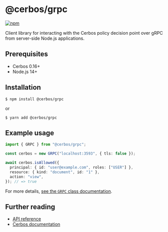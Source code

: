 # @cerbos/grpc

[![npm](https://img.shields.io/npm/v/@cerbos/grpc?style=flat-square)](https://www.npmjs.com/package/@cerbos/grpc)

Client library for interacting with the Cerbos policy decision point over gRPC from server-side Node.js applications.

## Prerequisites

- Cerbos 0.16+
- Node.js 14+

## Installation

```console
$ npm install @cerbos/grpc
```

or

```console
$ yarn add @cerbos/grpc
```

## Example usage

```typescript
import { GRPC } from "@cerbos/grpc";

const cerbos = new GRPC("localhost:3593", { tls: false });

await cerbos.isAllowed({
  principal: { id: "user@example.com", roles: ["USER"] },
  resource: { kind: "document", id: "1" },
  action: "view",
}); // => true
```

For more details, [see the `GRPC` class documentation](/docs/grpc.grpc.md).

## Further reading

- [API reference](/docs/grpc.md)
- [Cerbos documentation](https://docs.cerbos.dev)
